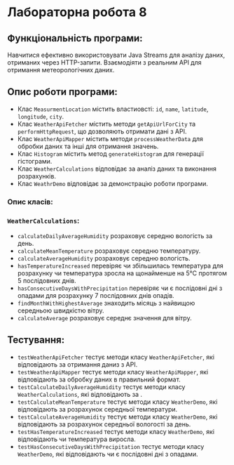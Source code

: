 # Лабораторна робота 8

## Функціональність програми:

Навчитися ефективно використовувати Java Streams для аналізу даних, отриманих через HTTP-запити. Взаємодіяти з реальним API для отримання метеорологічних даних.

## Опис роботи програми:

- Клас `MeasurmentLocation` містить властиовсті: `id`, `name`, `latitude`, `longitude`, `city`.
- Клас `WeatherApiFetcher` містить методи `getApiUrlForCity` та `performHttpRequest`, що дозволяють отримати дані з API.
- Клас `WeatherApiMapper` містить методи `processWeatherData` для обробки даних та інші для отримання значень.
- Клас `Histogram` містить метод `generateHistogram` для генерації гістограми.
- Клас `WeatherCalculations` відповідає за аналіз даних та виконання розрахунків.
- Клас `WeathrDemo` відповідає за демонстрацію роботи програми.

### Опис класів:

### `WeatherCalculations`:

- `calculateDailyAverageHumidity` розраховує середню вологість за день.
- `calculateMeanTemperature` розраховує середню температуру.
- `calculateAverageHumidity` розраховує середню вологість.
- `hasTemperatureIncreased` перевіряє чи збільшилась температура для розрахунку чи температура зросла на щонайменше на 5°C протягом 5 послідовних днів.
- `hasConsecutiveDaysWithPrecipitation` перевіряє чи є послідовні дні з опадами для розрахунку 7 послідовних днів опадів.
- `findMonthWithHighestAverage` знаходить місяць з найвищою середньою швидкістю вітру.
- `calculateAverage` розраховує середнє значення для вітру.

## Тестування:

- `testWeatherApiFetcher` тестує методи класу `WeatherApiFetcher`, які відповідають за отримання даниз з API.
- `testWeatherApiMapper` тестує методи класу `WeatherApiMapper`, які відповідають за обробку даних в правильний формат.
- `testCalculateDailyAverageHumidity` тестує методи класу `WeatherCalculations`, які відповідають за .
- `testCalculateMeanTemperature` тестує методи класу `WeatherDemo`, які відповідають за розрахунок середньої температури.
- `testCalculateAverageHumidity` тестує методи класу `WeatherDemo`, які відповідають за розрахунок середньої вологості за день.
- `testHasTemperatureIncreased` тестує методи класу `WeatherDemo`, які відповідають чи температура виросла.
- `testHasConsecutiveDaysWithPrecipitation` тестує методи класу `WeatherDemo`, які відповідають чи є послідовні дні з опадами.

